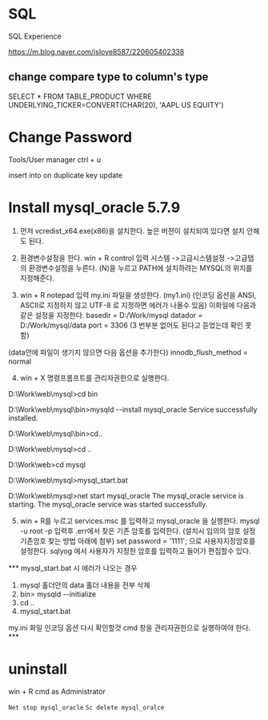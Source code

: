 # SQL
SQL Experience

https://m.blog.naver.com/islove8587/220605402338

## change compare type to column's type
SELECT * FROM TABLE_PRODUCT
WHERE UNDERLYING_TICKER=CONVERT(CHAR(20), 'AAPL US EQUITY')


# Change Password
Tools/User manager   ctrl + u


insert into on duplicate key update

# Install mysql_oracle 5.7.9

1. 먼저 vcredist_x64.exe(x86)을 설치한다.
높은 버젼이 설치되여 있다면 설치 안해도 된다.

2. 환경변수설정을 한다.
win + R control 입력 시스템 ->고급시스템설정 ->고급탭의 환경변수설정을 누른다.
(N)을 누르고 PATH에 설치하려는 MYSQL의 위치를 지정해준다.

3. win + R notepad 입력 my.ini 파일을 생성한다. (my1.ini)
(인코딩 옵션을 ANSI, ASCII로 지정하지 않고 UTF-8 로 지정하면 에러가 나올수 있음)
이화일에 다음과 같은 설정을 지정한다.
basedir = D:/Work/mysql
datador = D:/Work/mysql/data
port = 3306
(3 번부분 없어도 된다고 듣었는데 확인 못함)

(data안에 파일이 생기지 않으면 다음 옵션을 추가한다)
innodb_flush_method = normal

4. win + X 명령프롬프트를 관리자권한으로 실행한다.

D:\Work\web\mysql>cd bin

D:\Work\web\mysql\bin>mysqld --install mysql_oracle
Service successfully installed.

D:\Work\web\mysql\bin>cd..

D:\Work\web\mysql>cd ..

D:\Work\web>cd mysql

D:\Work\web\mysql>mysql_start.bat

D:\Work\web\mysql>net start mysql_oracle
The mysql_oracle service is starting.
The mysql_oracle service was started successfully.

5. win + R를 누르고 services.msc 를 입력하고 mysql_oracle 을 실행한다.
mysql -u root -p
입력후 .err에서 찾은 기존 암호를 입력한다. 
(설치시 임의의 암호 설정 기존암호 찾는 방법 아래에 첨부)
set password = '1111'; 으로 사용자지정암호를 설정한다.
sqlyog 에서 사용자가 지정한 암호를 입력하고 들어가 편집할수 있다.


*** mysql_start.bat 시 에러가 나오는 경우 

1. mysql 홀더안의 data 홀더 내용을 전부 삭제
2. bin> mysqld --initialize
3. cd .. 
4. mysql_start.bat

my.ini 화일 인코딩 옵션 다시 확인할것
cmd 창을 관리자권한으로 실행하여야 한다.  ***

# uninstall 
win + R cmd as Administrator 

``` Net stop mysql_oracle ```
``` Sc delete mysql_oralce ```
